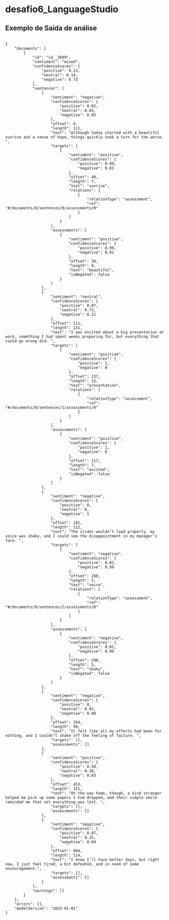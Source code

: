 # desafio6_LanguageStudio

## Exemplo de Saída de análise

<pre>
<code>
{
    "documents": [
        {
            "id": "id__3699",
            "sentiment": "mixed",
            "confidenceScores": {
                "positive": 0.13,
                "neutral": 0.14,
                "negative": 0.73
            },
            "sentences": [
                {
                    "sentiment": "negative",
                    "confidenceScores": {
                        "positive": 0.02,
                        "neutral": 0.03,
                        "negative": 0.95
                    },
                    "offset": 0,
                    "length": 111,
                    "text": "Although today started with a beautiful sunrise and a sense of hope, things quickly took a turn for the worse. ",
                    "targets": [
                        {
                            "sentiment": "positive",
                            "confidenceScores": {
                                "positive": 0.99,
                                "negative": 0.01
                            },
                            "offset": 40,
                            "length": 7,
                            "text": "sunrise",
                            "relations": [
                                {
                                    "relationType": "assessment",
                                    "ref": "#/documents/0/sentences/0/assessments/0"
                                }
                            ]
                        }
                    ],
                    "assessments": [
                        {
                            "sentiment": "positive",
                            "confidenceScores": {
                                "positive": 0.99,
                                "negative": 0.01
                            },
                            "offset": 30,
                            "length": 9,
                            "text": "beautiful",
                            "isNegated": false
                        }
                    ]
                },
                {
                    "sentiment": "neutral",
                    "confidenceScores": {
                        "positive": 0.07,
                        "neutral": 0.73,
                        "negative": 0.21
                    },
                    "offset": 111,
                    "length": 131,
                    "text": "I was excited about a big presentation at work, something I had spent weeks preparing for, but everything that could go wrong did. ",
                    "targets": [
                        {
                            "sentiment": "positive",
                            "confidenceScores": {
                                "positive": 1,
                                "negative": 0
                            },
                            "offset": 137,
                            "length": 12,
                            "text": "presentation",
                            "relations": [
                                {
                                    "relationType": "assessment",
                                    "ref": "#/documents/0/sentences/1/assessments/0"
                                }
                            ]
                        }
                    ],
                    "assessments": [
                        {
                            "sentiment": "positive",
                            "confidenceScores": {
                                "positive": 1,
                                "negative": 0
                            },
                            "offset": 117,
                            "length": 7,
                            "text": "excited",
                            "isNegated": false
                        }
                    ]
                },
                {
                    "sentiment": "negative",
                    "confidenceScores": {
                        "positive": 0,
                        "neutral": 0,
                        "negative": 1
                    },
                    "offset": 242,
                    "length": 112,
                    "text": "The slides wouldn’t load properly, my voice was shaky, and I could see the disappointment in my manager’s face. ",
                    "targets": [
                        {
                            "sentiment": "negative",
                            "confidenceScores": {
                                "positive": 0.01,
                                "negative": 0.99
                            },
                            "offset": 280,
                            "length": 5,
                            "text": "voice",
                            "relations": [
                                {
                                    "relationType": "assessment",
                                    "ref": "#/documents/0/sentences/2/assessments/0"
                                }
                            ]
                        }
                    ],
                    "assessments": [
                        {
                            "sentiment": "negative",
                            "confidenceScores": {
                                "positive": 0.01,
                                "negative": 0.99
                            },
                            "offset": 290,
                            "length": 5,
                            "text": "shaky",
                            "isNegated": false
                        }
                    ]
                },
                {
                    "sentiment": "negative",
                    "confidenceScores": {
                        "positive": 0,
                        "neutral": 0.01,
                        "negative": 0.98
                    },
                    "offset": 354,
                    "length": 99,
                    "text": "It felt like all my efforts had been for nothing, and I couldn’t shake off the feeling of failure. ",
                    "targets": [],
                    "assessments": []
                },
                {
                    "sentiment": "positive",
                    "confidenceScores": {
                        "positive": 0.58,
                        "neutral": 0.39,
                        "negative": 0.03
                    },
                    "offset": 453,
                    "length": 151,
                    "text": "On the way home, though, a kind stranger helped me pick up some papers I had dropped, and their simple smile reminded me that not everything was lost. ",
                    "targets": [],
                    "assessments": []
                },
                {
                    "sentiment": "negative",
                    "confidenceScores": {
                        "positive": 0.07,
                        "neutral": 0.25,
                        "negative": 0.68
                    },
                    "offset": 604,
                    "length": 114,
                    "text": "I know I’ll have better days, but right now, I just feel tired, a bit defeated, and in need of some encouragement.",
                    "targets": [],
                    "assessments": []
                }
            ],
            "warnings": []
        }
    ],
    "errors": [],
    "modelVersion": "2025-01-01"
}
</code>
</pre>
